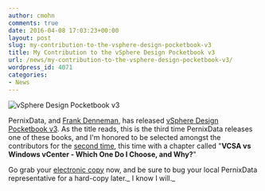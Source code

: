 ```yaml
---
author: cmohn
comments: true
date: 2016-04-08 17:03:23+00:00
layout: post
slug: my-contribution-to-the-vsphere-design-pocketbook-v3
title: My Contribution to the vSphere Design Pocketbook v3
url: /news/my-contribution-to-the-vsphere-design-pocketbook-v3/
wordpress_id: 4071
categories:
- News
---
```


![vSphere Design Pocketbook v3](http://vninja.net/wordpress/wp-content/uploads/2016/04/Pocketbook_3_web-250.png)

PernixData, and [Frank Denneman](http://frankdenneman.nl), has released [vSphere Design Pocketbook v3](http://www.pernixdata.com/resource/vsphere-design-pocketbook-30-social-media-edition). As the title reads, this is the third time PernixData releases one of these books, and I'm honored to be selected amongst the contributors for the [second time](http://vninja.net/virtualization/pernixdata-vsphere-pocketbook-blog-edition/), this time with a chapter called "**VCSA vs Windows vCenter - Which One Do I Choose, and Why?**"

Go grab your [electronic copy](http://www.pernixdata.com/resource/vsphere-design-pocketbook-30-social-media-edition) now, and be sure to bug your local PernixData representative for a hard-copy later._ I know I will._

